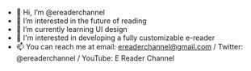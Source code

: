 - 👋 Hi, I’m @ereaderchannel
- 👀 I’m interested in the future of reading 
- 🌱 I’m currently learning UI design
- 💞️ I'm interested in developing a fully customizable e-reader
- 📫 You can reach me at email: ereaderchannel@gmail.com / Twitter: @ereaderchannel / YouTube: E Reader Channel

<!---
ereaderchannel/ereaderchannel is a ✨ special ✨ repository because its `README.md` (this file) appears on your GitHub profile.
You can click the Preview link to take a look at your changes.
--->
